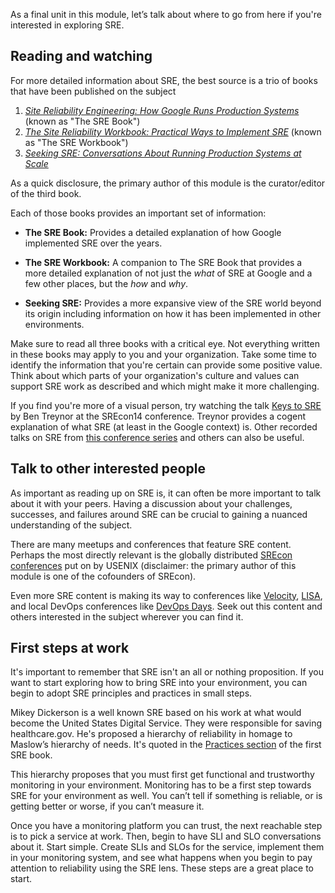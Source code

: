 As a final unit in this module, let’s talk about where to go from here if you're interested in exploring SRE. 

## Reading and watching

For more detailed information about SRE, the best source is a trio of books that have been published on the subject

1. [_Site Reliability Engineering: How Google Runs Production Systems_](https://shop.oreilly.com/product/0636920041528.do) (known as "The SRE Book")
1. [_The Site Reliability Workbook: Practical Ways to Implement SRE_](https://shop.oreilly.com/product/0636920132448.do) (known as "The SRE Workbook")
1. [_Seeking SRE: Conversations About Running Production Systems at Scale_](https://www.oreilly.com/library/view/seeking-sre/9781491978856/)

As a quick disclosure, the primary author of this module is the curator/editor of the third book.

Each of those books provides an important set of information:

- **The SRE Book:** Provides a detailed explanation of how Google implemented SRE over the years.

- **The SRE Workbook:** A companion to The SRE Book that provides a more detailed explanation of not just the _what_ of SRE at Google and a few other places, but the _how_ and _why_.

- **Seeking SRE:** Provides a more expansive view of the SRE world beyond its origin including information on how it has been implemented in other environments.

Make sure to read all three books with a critical eye. Not everything written in these books may apply to you and your organization. Take some time to identify the information that you're certain can provide some positive value. Think about which parts of your organization's culture and values can support SRE work as described and which might make it more challenging.

If you find you're more of a visual person, try watching the talk [Keys to SRE](https://www.usenix.org/conference/srecon14/technical-sessions/presentation/keys-sre) by Ben Treynor at the SREcon14 conference. Treynor provides a cogent explanation of what SRE (at least in the Google context) is. Other recorded talks on SRE from [this conference series](https://www.usenix.org/conferences/byname/925) and others can also be useful.

## Talk to other interested people

As important as reading up on SRE is, it can often be more important to talk about it with your peers. Having a discussion about your challenges, successes, and failures around SRE can be crucial to gaining a nuanced understanding of the subject.

There are many meetups and conferences that feature SRE content. Perhaps the most directly relevant is the globally distributed [SREcon conferences](https://www.usenix.org/conferences/byname/925) put on by USENIX (disclaimer: the primary author of this module is one of the cofounders of SREcon).

Even more SRE content is making its way to conferences like [Velocity](https://conferences.oreilly.com/velocity), [LISA](https://www.usenix.org/conferences/byname/5), and local DevOps conferences like [DevOps Days](https://www.devopsdays.org). Seek out this content and others interested in the subject  wherever you can find it.

## First steps at work

It's important to remember that SRE isn't an all or nothing proposition. If you want to start exploring how to bring SRE into your environment, you can begin to adopt SRE principles and practices in small steps.

Mikey Dickerson is a well known SRE based on his work at what would become the United States Digital Service. They were responsible for saving healthcare.gov. He's proposed a hierarchy of reliability in homage to Maslow’s hierarchy of needs. It's quoted in the [Practices section](https://landing.google.com/sre/book/chapters/part3.html) of the first SRE book.

This hierarchy proposes that you must first get functional and trustworthy monitoring in your environment. Monitoring has to be a first step towards SRE for your environment as well. You can’t tell if something is reliable, or is getting better or worse, if you can’t measure it.

Once you have a monitoring platform you can trust, the next reachable step is to pick a service at work. Then, begin to have SLI and SLO conversations about it. Start simple. Create SLIs and SLOs for the service, implement them in your monitoring system, and see what happens when you begin to pay attention to reliability using the SRE lens. These steps are a great place to start.
